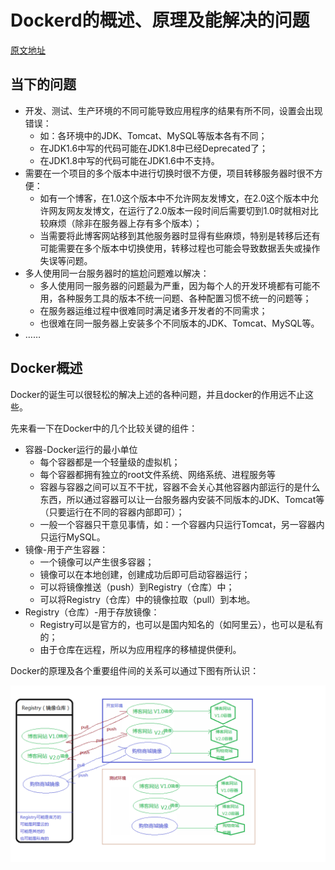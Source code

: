 # Dockerd的概述、原理及能解决的问题

[原文地址](http://blog.csdn.net/zsl129/article/details/53520244)

## 当下的问题

+ 开发、测试、生产环境的不同可能导致应用程序的结果有所不同，设置会出现错误：
    - 如：各环境中的JDK、Tomcat、MySQL等版本各有不同；
    - 在JDK1.6中写的代码可能在JDK1.8中已经Deprecated了；
    - 在JDK1.8中写的代码可能在JDK1.6中不支持。
+ 需要在一个项目的多个版本中进行切换时很不方便，项目转移服务器时很不方便：
    - 如有一个博客，在1.0这个版本中不允许网友发博文，在2.0这个版本中允许网友网友发博文，在运行了2.0版本一段时间后需要切到1.0时就相对比较麻烦（除非在服务器上存有多个版本）；
    - 当需要将此博客网站移到其他服务器时显得有些麻烦，特别是转移后还有可能需要在多个版本中切换使用，转移过程也可能会导致数据丢失或操作失误等问题。
+ 多人使用同一台服务器时的尴尬问题难以解决：
    - 多人使用同一服务器的问题最为严重，因为每个人的开发环境都有可能不用，各种服务工具的版本不统一问题、各种配置习惯不统一的问题等；
    - 在服务器运维过程中很难同时满足诸多开发者的不同需求；
    - 也很难在同一服务器上安装多个不同版本的JDK、Tomcat、MySQL等。
+ ……

## Docker概述

Docker的诞生可以很轻松的解决上述的各种问题，并且docker的作用远不止这些。

先来看一下在Docker中的几个比较关键的组件：

+ 容器-Docker运行的最小单位
    - 每个容器都是一个轻量级的虚拟机；
    - 每个容器都拥有独立的root文件系统、网络系统、进程服务等
    - 容器与容器之间可以互不干扰，容器不会关心其他容器内部运行的是什么东西，所以通过容器可以让一台服务器内安装不同版本的JDK、Tomcat等（只要运行在不同的容器内部即可）；
    - 一般一个容器只干意见事情，如：一个容器内只运行Tomcat，另一容器内只运行MySQL。
+ 镜像-用于产生容器：
    - 一个镜像可以产生很多容器；
    - 镜像可以在本地创建，创建成功后即可启动容器运行；
    - 可以将镜像推送（push）到Registry（仓库）中；
    - 可以将Registry（仓库）中的镜像拉取（pull）到本地。
+ Registry（仓库）-用于存放镜像：
    - Registry可以是官方的，也可以是国内知名的（如阿里云），也可以是私有的；
    - 由于仓库在远程，所以为应用程序的移植提供便利。

Docker的原理及各个重要组件间的关系可以通过下图有所认识：

![Docker的原理及各个重要组件间的关系](./images/Docker的原理及各个重要组件间的关系.PNG)